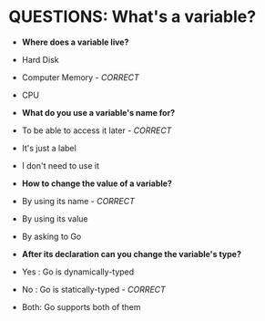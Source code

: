 # QUESTIONS: What's a variable?

* **Where does a variable live?**
* Hard Disk
* Computer Memory - *CORRECT*
* CPU

* **What do you use a variable's name for?**
* To be able to access it later - *CORRECT*
* It's just a label
* I don't need to use it

* **How to change the value of a variable?**
* By using its name - *CORRECT*
* By using its value
* By asking to Go
 
* **After its declaration can you change the variable's type?**
* Yes : Go is dynamically-typed
* No  : Go is statically-typed - *CORRECT*
* Both: Go supports both of them

